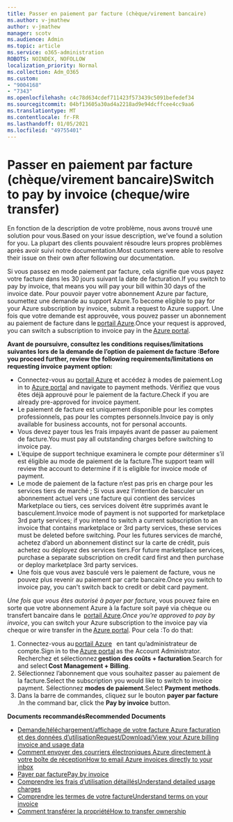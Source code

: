 ```yaml
---
title: Passer en paiement par facture (chèque/virement bancaire)
ms.author: v-jmathew
author: v-jmathew
manager: scotv
ms.audience: Admin
ms.topic: article
ms.service: o365-administration
ROBOTS: NOINDEX, NOFOLLOW
localization_priority: Normal
ms.collection: Adm_O365
ms.custom:
- "9004168"
- "7343"
ms.openlocfilehash: c4c78d634cdef711423f573439c5091befedef34
ms.sourcegitcommit: 04bf13605a30ad4a2218ad9e94dcffcee4cc9aa6
ms.translationtype: MT
ms.contentlocale: fr-FR
ms.lasthandoff: 01/05/2021
ms.locfileid: "49755401"
---
```

# <a name="switch-to-pay-by-invoice-chequewire-transfer"></a><span data-ttu-id="39840-102">Passer en paiement par facture (chèque/virement bancaire)</span><span class="sxs-lookup"><span data-stu-id="39840-102">Switch to pay by invoice (cheque/wire transfer)</span></span>

<span data-ttu-id="39840-103">En fonction de la description de votre problème, nous avons trouvé une solution pour vous.</span><span class="sxs-lookup"><span data-stu-id="39840-103">Based on your issue description, we’ve found a solution for you.</span></span> <span data-ttu-id="39840-104">La plupart des clients pouvaient résoudre leurs propres problèmes après avoir suivi notre documentation.</span><span class="sxs-lookup"><span data-stu-id="39840-104">Most customers were able to resolve their issue on their own after following our documentation.</span></span>

<span data-ttu-id="39840-105">Si vous passez en mode paiement par facture, cela signifie que vous payez votre facture dans les 30 jours suivant la date de facturation.</span><span class="sxs-lookup"><span data-stu-id="39840-105">If you switch to pay by invoice, that means you will pay your bill within 30 days of the invoice date.</span></span> <span data-ttu-id="39840-106">Pour pouvoir payer votre abonnement Azure par facture, soumettez une demande au support Azure.</span><span class="sxs-lookup"><span data-stu-id="39840-106">To become eligible to pay for your Azure subscription by invoice, submit a request to Azure support.</span></span> <span data-ttu-id="39840-107">Une fois que votre demande est approuvée, vous pouvez passer un abonnement au paiement de facture dans le [portail Azure](https://portal.azure.com/).</span><span class="sxs-lookup"><span data-stu-id="39840-107">Once your request is approved, you can switch a subscription to invoice pay in the [Azure portal](https://portal.azure.com/).</span></span>

<span data-ttu-id="39840-108">**Avant de poursuivre, consultez les conditions requises/limitations suivantes lors de la demande de l’option de paiement de facture :**</span><span class="sxs-lookup"><span data-stu-id="39840-108">**Before you proceed further, review the following requirements/limitations on requesting invoice payment option:**</span></span>

- <span data-ttu-id="39840-109">Connectez-vous au [portail Azure](https://portal.azure.com/) et accédez à modes de paiement.</span><span class="sxs-lookup"><span data-stu-id="39840-109">Log in to [Azure portal](https://portal.azure.com/) and navigate to payment methods.</span></span> <span data-ttu-id="39840-110">Vérifiez que vous êtes déjà approuvé pour le paiement de la facture.</span><span class="sxs-lookup"><span data-stu-id="39840-110">Check if you are already pre-approved for invoice payment.</span></span>
- <span data-ttu-id="39840-111">Le paiement de facture est uniquement disponible pour les comptes professionnels, pas pour les comptes personnels.</span><span class="sxs-lookup"><span data-stu-id="39840-111">Invoice pay is only available for business accounts, not for personal accounts.</span></span>
- <span data-ttu-id="39840-112">Vous devez payer tous les frais impayés avant de passer au paiement de facture.</span><span class="sxs-lookup"><span data-stu-id="39840-112">You must pay all outstanding charges before switching to invoice pay.</span></span>
- <span data-ttu-id="39840-113">L’équipe de support technique examinera le compte pour déterminer s’il est éligible au mode de paiement de la facture.</span><span class="sxs-lookup"><span data-stu-id="39840-113">The support team will review the account to determine if it is eligible for invoice mode of payment.</span></span>
- <span data-ttu-id="39840-114">Le mode de paiement de la facture n’est pas pris en charge pour les services tiers de marché ; Si vous avez l’intention de basculer un abonnement actuel vers une facture qui contient des services Marketplace ou tiers, ces services doivent être supprimés avant le basculement.</span><span class="sxs-lookup"><span data-stu-id="39840-114">Invoice mode of payment is not supported for marketplace 3rd party services; if you intend to switch a current subscription to an invoice that contains marketplace or 3rd party services, these services must be deleted before switching.</span></span> <span data-ttu-id="39840-115">Pour les futures services de marché, achetez d’abord un abonnement distinct sur la carte de crédit, puis achetez ou déployez des services tiers.</span><span class="sxs-lookup"><span data-stu-id="39840-115">For future marketplace services, purchase a separate subscription on credit card first and then purchase or deploy marketplace 3rd party services.</span></span>
- <span data-ttu-id="39840-116">Une fois que vous avez basculé vers le paiement de facture, vous ne pouvez plus revenir au paiement par carte bancaire.</span><span class="sxs-lookup"><span data-stu-id="39840-116">Once you switch to invoice pay, you can't switch back to credit or debit card payment.</span></span>

<span data-ttu-id="39840-117">*Une fois que vous êtes autorisé à payer par facture*, vous pouvez faire en sorte que votre abonnement Azure à la facture soit payé via chèque ou transfert bancaire dans le  [portail Azure](https://portal.azure.com/).</span><span class="sxs-lookup"><span data-stu-id="39840-117">*Once you're approved to pay by invoice*, you can switch your Azure subscription to the invoice pay via cheque or wire transfer in the [Azure portal](https://portal.azure.com/).</span></span>
<span data-ttu-id="39840-118">Pour cela :</span><span class="sxs-lookup"><span data-stu-id="39840-118">To do that:</span></span>

1. <span data-ttu-id="39840-119">Connectez-vous au [portail Azure](https://portal.azure.com/)   en tant qu’administrateur de compte.</span><span class="sxs-lookup"><span data-stu-id="39840-119">Sign in to the [Azure portal](https://portal.azure.com/) as the Account Administrator.</span></span> <span data-ttu-id="39840-120">Recherchez et sélectionnez **gestion des coûts + facturation**.</span><span class="sxs-lookup"><span data-stu-id="39840-120">Search for and select **Cost Management + Billing**.</span></span>
2. <span data-ttu-id="39840-121">Sélectionnez l’abonnement que vous souhaitez passer au paiement de la facture.</span><span class="sxs-lookup"><span data-stu-id="39840-121">Select the subscription you would like to switch to invoice payment.</span></span> <span data-ttu-id="39840-122">Sélectionnez **modes de paiement**.</span><span class="sxs-lookup"><span data-stu-id="39840-122">Select **Payment methods**.</span></span>
3. <span data-ttu-id="39840-123">Dans la barre de commandes, cliquez sur le bouton **payer par facture** .</span><span class="sxs-lookup"><span data-stu-id="39840-123">In the command bar, click the **Pay by invoice** button.</span></span>

<span data-ttu-id="39840-124">**Documents recommandés**</span><span class="sxs-lookup"><span data-stu-id="39840-124">**Recommended Documents**</span></span>

- [<span data-ttu-id="39840-125">Demande/téléchargement/affichage de votre facture Azure facturation et des données d’utilisation</span><span class="sxs-lookup"><span data-stu-id="39840-125">Request/Download/View your Azure billing invoice and usage data</span></span>](https://docs.microsoft.com/azure/billing/billing-download-azure-invoice-daily-usage-date)
- [<span data-ttu-id="39840-126">Comment envoyer des courriers électroniques Azure directement à votre boîte de réception</span><span class="sxs-lookup"><span data-stu-id="39840-126">How to email Azure invoices directly to your inbox</span></span>](https://docs.microsoft.com/azure/billing/billing-download-azure-invoice-daily-usage-date)
- [<span data-ttu-id="39840-127">Payer par facture</span><span class="sxs-lookup"><span data-stu-id="39840-127">Pay by invoice</span></span>](https://docs.microsoft.com/azure/billing/billing-how-to-pay-by-invoice)
- [<span data-ttu-id="39840-128">Comprendre les frais d’utilisation détaillés</span><span class="sxs-lookup"><span data-stu-id="39840-128">Understand detailed usage charges</span></span>](https://docs.microsoft.com/azure/billing/billing-understand-your-bill)
- [<span data-ttu-id="39840-129">Comprendre les termes de votre facture</span><span class="sxs-lookup"><span data-stu-id="39840-129">Understand terms on your invoice</span></span>](https://docs.microsoft.com/azure/billing/billing-understand-your-invoice)
- [<span data-ttu-id="39840-130">Comment transférer la propriété</span><span class="sxs-lookup"><span data-stu-id="39840-130">How to transfer ownership</span></span>](https://docs.microsoft.com/azure/billing/billing-subscription-transfer)
